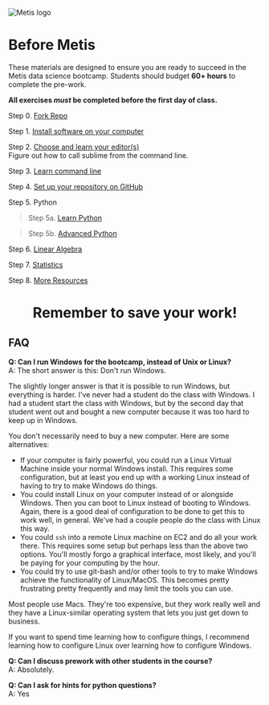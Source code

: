 ![Metis logo](img/metis.png)

# Before Metis

These materials are designed to ensure you are ready to succeed in the
Metis data science bootcamp. Students should budget **60+ hours** to complete the pre-work.

**All exercises _must_ be completed before the first day of class.**

 Step 0. [Fork Repo](00-fork_repo.md)
 
 Step 1. [Install software on your computer](01-install.md)
 
 Step 2. [Choose and learn your editor(s)](02-editors.md)  
    Figure out how to call sublime from the command line.
 
 Step 3. [Learn command line](03-command_line.md)  
 
 Step 4. [Set up your repository on GitHub](04-set_up_repo.md)
 
 Step 5. Python  
 
 >Step 5a. [Learn Python](05a-python.md)  
 
 >Step 5b. [Advanced Python](05b-python_advanced.md)  
 
 Step 6. [Linear Algebra](06-linear_algebra.md)
 
 Step 7. [Statistics](07-statistics.md)
 
 Step 8. [More Resources](08-more_resources.md)

<h1 style='text-align: center;'>Remember to save your work!</h1>

## FAQ

**Q:  Can I run Windows for the bootcamp, instead of Unix or Linux?**  
A: The short answer is this: Don't run Windows.

The slightly longer answer is that it is possible to run Windows, but everything is harder. I've never had a student do the class with Windows. I had a student start the class with Windows, but by the second day that student went out and bought a new computer because it was too hard to keep up in Windows.

You don't necessarily need to buy a new computer. Here are some alternatives:

 * If your computer is fairly powerful, you could run a Linux Virtual Machine inside your normal Windows install. This requires some configuration, but at least you end up with a working Linux instead of having to try to make Windows do things.
 * You could install Linux on your computer instead of or alongside Windows. Then you can boot to Linux instead of booting to Windows. Again, there is a good deal of configuration to be done to get this to work well, in general. We've had a couple people do the class with Linux this way.
 * You could `ssh` into a remote Linux machine on EC2 and do all your work there. This requires some setup but perhaps less than the above two options. You'll mostly forgo a graphical interface, most likely, and you'll be paying for your computing by the hour.
 * You could try to use git-bash and/or other tools to try to make Windows achieve the functionality of Linux/MacOS. This becomes pretty frustrating pretty frequently and may limit the tools you can use.

Most people use Macs. They're too expensive, but they work really well and they have a Linux-similar operating system that lets you just get down to business.

If you want to spend time learning how to configure things, I recommend learning how to configure Linux over learning how to configure Windows.

**Q:  Can I discuss prework with other students in the course?**  
A:   Absolutely.

**Q:  Can I ask for hints for python questions?**  
A:  Yes
